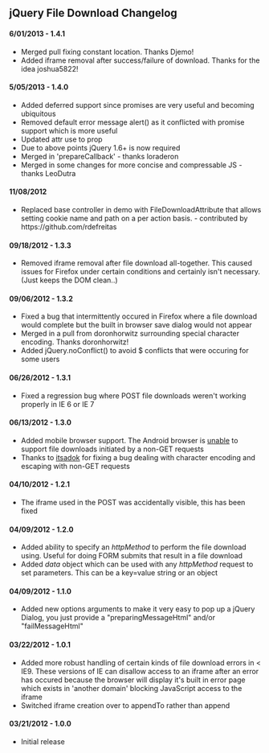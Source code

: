 <h2>jQuery File Download Changelog</h2>

<h4>6/01/2013 - 1.4.1</h4>
<ul>
    <li>Merged pull fixing constant location. Thanks Djemo!</li>
    <li>Added iframe removal after success/failure of download. Thanks for the idea joshua5822!</li>
</ul>

<h4>5/05/2013 - 1.4.0</h4>
<ul>
    <li>Added deferred support since promises are very useful and becoming ubiquitous</li>
    <li>Removed default error message alert() as it conflicted with promise support which is more useful</li>
    <li>Updated attr use to prop</li>
    <li>Due to above points jQuery 1.6+ is now required</li>
    <li>Merged in 'prepareCallback' - thanks loraderon</li>
    <li>Merged in some changes for more concise and compressable JS - thanks LeoDutra</li>
</ul>

<h4>11/08/2012</h4>
<ul>
    <li>Replaced base controller in demo with FileDownloadAttribute that allows setting cookie name and path on a per action basis.
    - contributed by https://github.com/rdefreitas</li>
</ul>

<h4>09/18/2012 - 1.3.3</h4>
<ul>
    <li>Removed iframe removal after file download all-together. This caused issues for Firefox under certain conditions and certainly isn't necessary. (Just keeps the DOM clean..)</li>
</ul>

<h4>09/06/2012 - 1.3.2</h4>
<ul>
    <li>Fixed a bug that intermittently occured in Firefox where a file download would complete but the built in browser save dialog would not appear</li>
    <li>Merged in a pull from doronhorwitz surrounding special character encoding. Thanks doronhorwitz!</li>
    <li>Added jQuery.noConflict() to avoid $ conflicts that were occuring for some users</li>
</ul>

<h4>06/26/2012 - 1.3.1</h4>
<ul>
    <li>Fixed a regression bug where POST file downloads weren't working properly in IE 6 or IE 7</li>
</ul>

<h4>06/13/2012 - 1.3.0</h4>
<ul>
    <li>Added mobile browser support. The Android browser is <a href="http://code.google.com/p/android/issues/detail?id=1780">unable</a> to support file downloads initiated by a non-GET requests</li>
    <li>Thanks to <a href="https://github.com/itsadok">itsadok</a> for fixing a bug dealing with character encoding and escaping with non-GET requests</li>
</ul>

<h4>04/10/2012 - 1.2.1</h4>
<ul>
    <li>The iframe used in the POST was accidentally visible, this has been fixed</li>
</ul>

<h4>04/09/2012 - 1.2.0</h4>
<ul>
    <li>Added ability to specify an <i>httpMethod</i> to perform the file download using. Useful for doing FORM submits that result in a file download</li>
    <li>Added <i>data</i> object which can be used with any <i>httpMethod</i> request to set parameters. This can be a key=value string or an object</li>
</ul>
<h4>04/09/2012 - 1.1.0</h4>
<ul>
    <li>Added new options arguments to make it very easy to pop up a jQuery Dialog, you just provide a "preparingMessageHtml" and/or "failMessageHtml"</li>
</ul>
<h4>03/22/2012 - 1.0.1</h4>
<ul>
    <li>Added more robust handling of certain kinds of file download errors in &lt; IE9. These versions of IE can disallow access to an iframe after an error has occured because the browser will display it's built in error page
        which exists in 'another domain' blocking JavaScript access to the iframe</li>
    <li>Switched iframe creation over to appendTo rather than append</li>
</ul>

<h4>03/21/2012 - 1.0.0</h4>
<ul>
    <li>Initial release</li>
</ul>